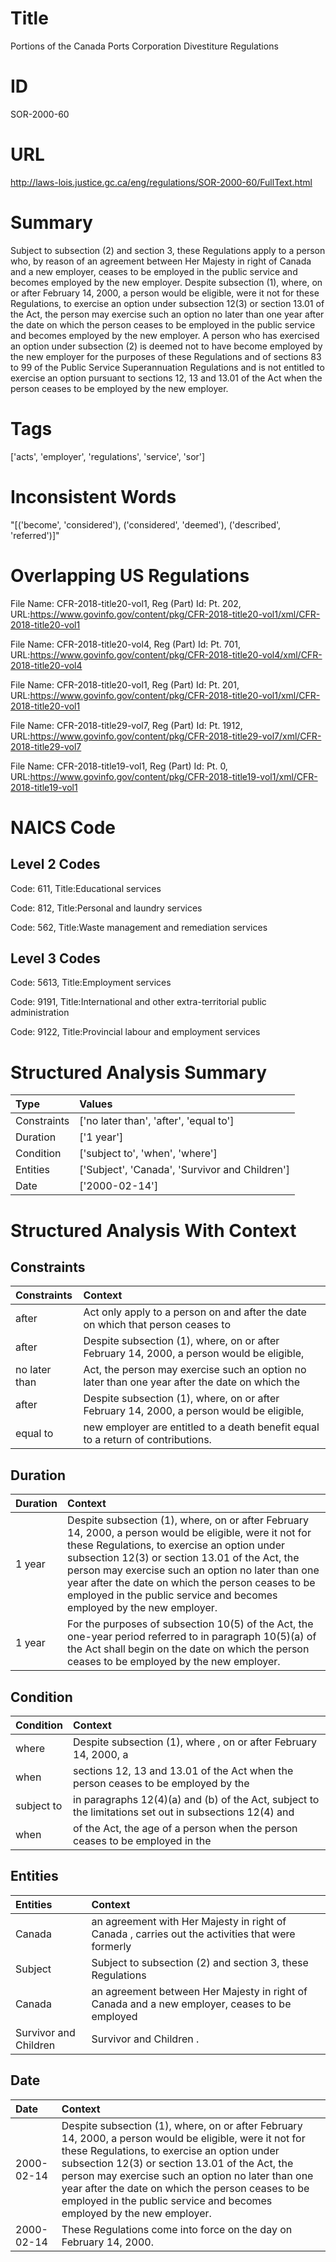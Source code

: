 # Title
Portions of the Canada Ports Corporation Divestiture Regulations


# ID
SOR-2000-60

# URL
http://laws-lois.justice.gc.ca/eng/regulations/SOR-2000-60/FullText.html


# Summary
Subject to subsection (2) and section 3, these Regulations apply to a person who, by reason of an agreement between Her Majesty in right of Canada and a new employer, ceases to be employed in the public service and becomes employed by the new employer.
Despite subsection (1), where, on or after February 14, 2000, a person would be eligible, were it not for these Regulations, to exercise an option under subsection 12(3) or section 13.01 of the Act, the person may exercise such an option no later than one year after the date on which the person ceases to be employed in the public service and becomes employed by the new employer.
A person who has exercised an option under subsection (2) is deemed not to have become employed by the new employer for the purposes of these Regulations and of sections 83 to 99 of the  Public Service Superannuation Regulations  and is not entitled to exercise an option pursuant to sections 12, 13 and 13.01 of the Act when the person ceases to be employed by the new employer.


# Tags
['acts', 'employer', 'regulations', 'service', 'sor']


# Inconsistent Words
"[('become', 'considered'), ('considered', 'deemed'), ('described', 'referred')]"


# Overlapping US Regulations
File Name: CFR-2018-title20-vol1, Reg (Part) Id: Pt. 202, URL:https://www.govinfo.gov/content/pkg/CFR-2018-title20-vol1/xml/CFR-2018-title20-vol1

File Name: CFR-2018-title20-vol4, Reg (Part) Id: Pt. 701, URL:https://www.govinfo.gov/content/pkg/CFR-2018-title20-vol4/xml/CFR-2018-title20-vol4

File Name: CFR-2018-title20-vol1, Reg (Part) Id: Pt. 201, URL:https://www.govinfo.gov/content/pkg/CFR-2018-title20-vol1/xml/CFR-2018-title20-vol1

File Name: CFR-2018-title29-vol7, Reg (Part) Id: Pt. 1912, URL:https://www.govinfo.gov/content/pkg/CFR-2018-title29-vol7/xml/CFR-2018-title29-vol7

File Name: CFR-2018-title19-vol1, Reg (Part) Id: Pt. 0, URL:https://www.govinfo.gov/content/pkg/CFR-2018-title19-vol1/xml/CFR-2018-title19-vol1




# NAICS Code
## Level 2 Codes
Code: 611, Title:Educational services

Code: 812, Title:Personal and laundry services

Code: 562, Title:Waste management and remediation services




## Level 3 Codes
Code: 5613, Title:Employment services

Code: 9191, Title:International and other extra-territorial public administration

Code: 9122, Title:Provincial labour and employment services







# Structured Analysis Summary
| Type        | Values                                         |
|:------------|:-----------------------------------------------|
| Constraints | ['no later than', 'after', 'equal to']         |
| Duration    | ['1 year']                                     |
| Condition   | ['subject to', 'when', 'where']                |
| Entities    | ['Subject', 'Canada', 'Survivor and Children'] |
| Date        | ['2000-02-14']                                 |


# Structured Analysis With Context
 


## Constraints
| Constraints   | Context                                                                                        |
|:--------------|:-----------------------------------------------------------------------------------------------|
| after         | Act only apply to a person on and after the date on which that person ceases to                |
| after         | Despite subsection (1), where, on or  after February 14, 2000, a person would be eligible,     |
| no later than | Act, the person may exercise such an option no later than one year after the date on which the |
| after         | Despite subsection (1), where, on or  after February 14, 2000, a person would be eligible,     |
| equal to      | new employer are entitled to a death benefit equal to  a return of contributions.              |


## Duration
| Duration   | Context                                                                                                                                                                                                                                                                                                                                                                                       |
|:-----------|:----------------------------------------------------------------------------------------------------------------------------------------------------------------------------------------------------------------------------------------------------------------------------------------------------------------------------------------------------------------------------------------------|
| 1 year     | Despite subsection (1), where, on or after February 14, 2000, a person would be eligible, were it not for these Regulations, to exercise an option under subsection 12(3) or section 13.01 of the Act, the person may exercise such an option no later than one year after the date on which the person ceases to be employed in the public service and becomes employed by the new employer. |
| 1 year     | For the purposes of subsection 10(5) of the Act, the one-year period referred to in paragraph 10(5)(a) of the Act shall begin on the date on which the person ceases to be employed by the new employer.                                                                                                                                                                                      |


## Condition
| Condition   | Context                                                                                                |
|:------------|:-------------------------------------------------------------------------------------------------------|
| where       | Despite subsection (1),  where , on or after February 14, 2000, a                                      |
| when        | sections 12, 13 and 13.01 of the Act when the person ceases to be employed by the                      |
| subject to  | in paragraphs 12(4)(a) and (b) of the Act, subject to the limitations set out in subsections 12(4) and |
| when        | of the Act, the age of a person when the person ceases to be employed in the                           |


## Entities
| Entities              | Context                                                                                          |
|:----------------------|:-------------------------------------------------------------------------------------------------|
| Canada                | an agreement with Her Majesty in right of Canada , carries out the activities that were formerly |
| Subject               | Subject to subsection (2) and section 3, these Regulations                                       |
| Canada                | an agreement between Her Majesty in right of Canada and a new employer, ceases to be employed    |
| Survivor and Children | Survivor and Children .                                                                          |


## Date
| Date       | Context                                                                                                                                                                                                                                                                                                                                                                                       |
|:-----------|:----------------------------------------------------------------------------------------------------------------------------------------------------------------------------------------------------------------------------------------------------------------------------------------------------------------------------------------------------------------------------------------------|
| 2000-02-14 | Despite subsection (1), where, on or after February 14, 2000, a person would be eligible, were it not for these Regulations, to exercise an option under subsection 12(3) or section 13.01 of the Act, the person may exercise such an option no later than one year after the date on which the person ceases to be employed in the public service and becomes employed by the new employer. |
| 2000-02-14 | These Regulations come into force on the day on February 14, 2000.                                                                                                                                                                                                                                                                                                                            |


